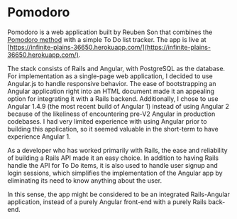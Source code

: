 # Pomodoro

Pomodoro is a web application built by Reuben Son that combines
the [Pomodoro method](http://lifehacker.com/productivity-101-a-primer-to-the-pomodoro-technique-1598992730)
with a simple To Do list tracker.
The app is live at [https://infinite-plains-36650.herokuapp.com/](https://infinite-plains-36650.herokuapp.com/).

The stack consists of Rails and Angular, with PostgreSQL as the database. For implementation
as a single-page web application, I decided to use Angular.js to handle responsive behavior.
The ease of bootstrapping an Angular application right into an HTML document made it an appealing
option for integrating it with a Rails backend. Additionally, I chose to use Angular 1.4.9 (the most
recent build of Angular 1) instead of using Angular 2 because of the likeliness of encountering pre-V2
Angular in production codebases. I had very limited experience with using Angular prior to building
this application, so it seemed valuable in the short-term to have experience Angular 1.

As a developer who has worked primarily with Rails, the ease and reliability of building a
Rails API made it an easy choice. In addition to having Rails handle the API for To Do items,
it is also used to handle user signup and login sessions, which simplifies the implementation
of the Angular app by eliminating its need to know anything about the user.

In this sense, the app might be considered to be an integrated Rails-Angular application, instead of
a purely Angular front-end with a purely Rails back-end.
